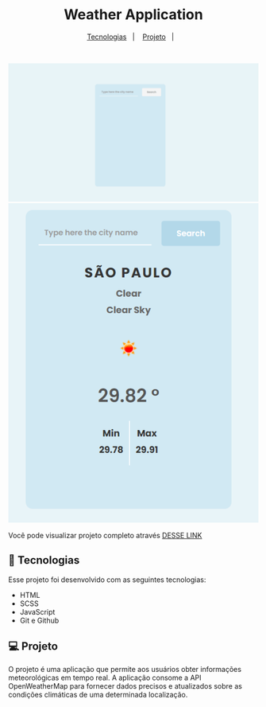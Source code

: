 <h1 align="center">Weather Application</h1>

<p align="center">
  <a href="#-tecnologias">Tecnologias</a>&nbsp;&nbsp;&nbsp;|&nbsp;&nbsp;&nbsp;
  <a href="#-projeto">Projeto</a>&nbsp;&nbsp;&nbsp;|&nbsp;&nbsp;&nbsp;
</p>

<br>

![screen-gif](./assets/weather_app.gif)
![alt text](./assets/weather_app.png)

Você pode visualizar projeto completo através [DESSE LINK](https://sarahvjustino.github.io/weather-app/)

## 🚀 Tecnologias

Esse projeto foi desenvolvido com as seguintes tecnologias:

- HTML  
- SCSS
- JavaScript
- Git e Github

## 💻 Projeto

O projeto é uma aplicação que permite aos usuários obter informações meteorológicas em tempo real. A aplicação consome a API OpenWeatherMap para fornecer dados precisos e atualizados sobre as condições climáticas de uma determinada localização.
